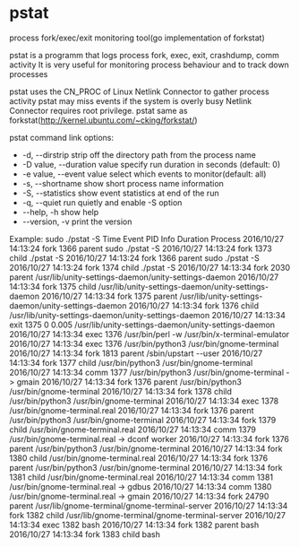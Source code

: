 # pstat
process fork/exec/exit monitoring tool(go implementation of forkstat)

pstat is a programm that logs process fork, exec, exit, crashdump, comm activity
It is very useful for monitoring process behaviour and to track down processes

pstat uses the CN_PROC of Linux Netlink Connector to gather process activity
pstat may miss events if the system is overly busy
Netlink Connector requires root privilege.
pstat same as forkstat(http://kernel.ubuntu.com/~cking/forkstat/)

pstat command link options:
  * -d, --dirstrip              strip off the directory path from the process name
  * -D value, --duration value  specify run duration in seconds (default: 0)
  * -e value, --event value     select which events to monitor(default: all)
  * -s, --shortname             show short process name information
  * -S, --statistics            show event statistics at end of the run
  * -q, --quiet                 run quietly and enable -S option
  * --help, -h                  show help
  * --version, -v               print the version

Example:
    sudo ./pstat -S
    Time                Event  PID   Info Duration Process
    2016/10/27 14:13:24 fork  1366 parent          sudo ./pstat -S
    2016/10/27 14:13:24 fork  1373 child           ./pstat -S
    2016/10/27 14:13:24 fork  1366 parent          sudo ./pstat -S
    2016/10/27 14:13:24 fork  1374 child           ./pstat -S
    2016/10/27 14:13:34 fork  2030 parent          /usr/lib/unity-settings-daemon/unity-settings-daemon
    2016/10/27 14:13:34 fork  1375 child           /usr/lib/unity-settings-daemon/unity-settings-daemon
    2016/10/27 14:13:34 fork  1375 parent          /usr/lib/unity-settings-daemon/unity-settings-daemon
    2016/10/27 14:13:34 fork  1376 child           /usr/lib/unity-settings-daemon/unity-settings-daemon
    2016/10/27 14:13:34 exit  1375      0    0.005 /usr/lib/unity-settings-daemon/unity-settings-daemon
    2016/10/27 14:13:34 exec  1376                 /usr/bin/perl -w /usr/bin/x-terminal-emulator
    2016/10/27 14:13:34 exec  1376                 /usr/bin/python3 /usr/bin/gnome-terminal
    2016/10/27 14:13:34 fork  1813 parent          /sbin/upstart --user
    2016/10/27 14:13:34 fork  1377 child           /usr/bin/python3 /usr/bin/gnome-terminal
    2016/10/27 14:13:34 comm  1377                 /usr/bin/python3 /usr/bin/gnome-terminal -> gmain
    2016/10/27 14:13:34 fork  1376 parent          /usr/bin/python3 /usr/bin/gnome-terminal
    2016/10/27 14:13:34 fork  1378 child           /usr/bin/python3 /usr/bin/gnome-terminal
    2016/10/27 14:13:34 exec  1378                 /usr/bin/gnome-terminal.real
    2016/10/27 14:13:34 fork  1376 parent          /usr/bin/python3 /usr/bin/gnome-terminal
    2016/10/27 14:13:34 fork  1379 child           /usr/bin/gnome-terminal.real
    2016/10/27 14:13:34 comm  1379                 /usr/bin/gnome-terminal.real -> dconf worker
    2016/10/27 14:13:34 fork  1376 parent          /usr/bin/python3 /usr/bin/gnome-terminal
    2016/10/27 14:13:34 fork  1380 child           /usr/bin/gnome-terminal.real
    2016/10/27 14:13:34 fork  1376 parent          /usr/bin/python3 /usr/bin/gnome-terminal
    2016/10/27 14:13:34 fork  1381 child           /usr/bin/gnome-terminal.real
    2016/10/27 14:13:34 comm  1381                 /usr/bin/gnome-terminal.real -> gdbus
    2016/10/27 14:13:34 comm  1380                 /usr/bin/gnome-terminal.real -> gmain
    2016/10/27 14:13:34 fork 24790 parent          /usr/lib/gnome-terminal/gnome-terminal-server
    2016/10/27 14:13:34 fork  1382 child           /usr/lib/gnome-terminal/gnome-terminal-server
    2016/10/27 14:13:34 exec  1382                 bash
    2016/10/27 14:13:34 fork  1382 parent          bash
    2016/10/27 14:13:34 fork  1383 child           bash


